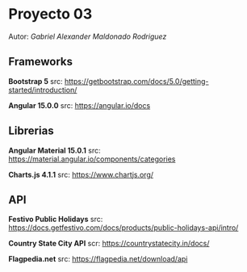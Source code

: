 # Proyecto 03

Autor: *Gabriel Alexander Maldonado Rodriguez*

## Frameworks
**Bootstrap 5**
src: https://getbootstrap.com/docs/5.0/getting-started/introduction/

**Angular 15.0.0**
src: https://angular.io/docs


## Librerias
**Angular Material 15.0.1**
src: https://material.angular.io/components/categories

**Charts.js 4.1.1**
src: https://www.chartjs.org/


## API
**Festivo Public Holidays**
src: https://docs.getfestivo.com/docs/products/public-holidays-api/intro/

**Country State City API**
scr: https://countrystatecity.in/docs/

**Flagpedia.net**
src: https://flagpedia.net/download/api

